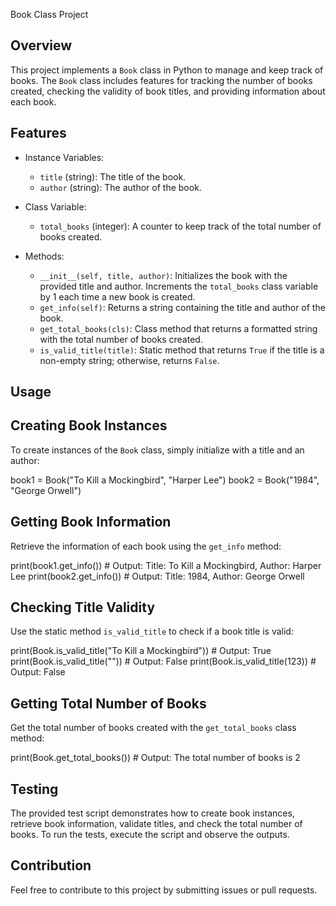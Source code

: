 Book Class Project

Overview
---------
This project implements a `Book` class in Python to manage and keep track of 
books. The `Book` class includes features for tracking the number of books 
created, checking the validity of book titles, and providing information about 
each book.

Features
--------
- Instance Variables:
  - `title` (string): The title of the book.
  - `author` (string): The author of the book.

- Class Variable:
  - `total_books` (integer): A counter to keep track of the total number of 
    books created.

- Methods:
  - `__init__(self, title, author)`: Initializes the book with the provided 
    title and author. Increments the `total_books` class variable by 1 each 
    time a new book is created.
  - `get_info(self)`: Returns a string containing the title and author of the 
    book.
  - `get_total_books(cls)`: Class method that returns a formatted string with 
    the total number of books created.
  - `is_valid_title(title)`: Static method that returns `True` if the title 
    is a non-empty string; otherwise, returns `False`.

Usage
------
Creating Book Instances
-----------------------
To create instances of the `Book` class, simply initialize with a title and 
an author:

  book1 = Book("To Kill a Mockingbird", "Harper Lee")
  book2 = Book("1984", "George Orwell")

Getting Book Information
------------------------
Retrieve the information of each book using the `get_info` method:

  print(book1.get_info())  # Output: Title: To Kill a Mockingbird, Author: 
                            Harper Lee
  print(book2.get_info())  # Output: Title: 1984, Author: George Orwell

Checking Title Validity
-----------------------
Use the static method `is_valid_title` to check if a book title is valid:

  print(Book.is_valid_title("To Kill a Mockingbird"))  # Output: True
  print(Book.is_valid_title(""))  # Output: False
  print(Book.is_valid_title(123))  # Output: False

Getting Total Number of Books
------------------------------
Get the total number of books created with the `get_total_books` class method:

  print(Book.get_total_books())  # Output: The total number of books is 2

Testing
-------
The provided test script demonstrates how to create book instances, retrieve 
book information, validate titles, and check the total number of books. To run 
the tests, execute the script and observe the outputs.

Contribution
-------------
Feel free to contribute to this project by submitting issues or pull requests.
